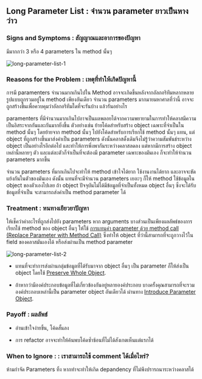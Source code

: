 ## Long Parameter List : จำนวน parameter ยาวเป็นหางว่าว
### Signs and Symptoms : สัญญาณและอาการของปัญหา 
มีมากกว่า 3 หรือ 4 parameters ใน method นั้นๆ
    
![long-parameter-list-1](https://sourcemaking.com/images/refactoring-illustrations/2x/long-parameter-list-1.png)
    
### Reasons for the Problem : เหตุที่ทำให้เกิดปัญหานี้
การมี paramenters จำนวนมากเกินไปใน Method อาจจะเกิดขึ้นหลังจากอัลกอริทึมหลากหลายรูปแบบถูกรวมอยู่ใน method เพียงอันเดียว จำนวน parameters มากมายมหาศาลที่ว่านี้ อาจจะถูกสร้างขึ้นเพื่อควบคุมว่าอัลกอริทึมใดที่จะรันบ้าง แล้วรันอย่างไร
    
paramenters ที่มีจำนวนมากเกินไปอาจเป็นผลพลอยได้จากความพยายามในการทำให้คลาสมีความเป็นอิสระจากกันและกันมากยิ่งขึ้น ตัวอย่างเช่น ย้ายโค้ดสำหรับสร้าง object เฉพาะที่จำเป็นใน method นั้นๆ โดยย้ายจาก method นั้นๆ  ไปยังโค้ดสำหรับการเรียกใช้ method นั้นๆ แทน, แต่ object ที่ถูกสร้างขึ้นมาส่งค่าเป็น parameters ดังนั้นคลาสดั้งเดิมจึงไม่รู้ว่าความสัมพันธ์ระหว่าง object เป็นอย่างไรอีกต่อไป และทำให้การพึ่งพากันระหว่างคลาสลดลง แต่หากมีการสร้าง object เหล่านี้หลายๆ ตัว และแต่ละตัวก็จำเป็นที่จะต้องมี parameter เฉพาะของมันเอง ก็จะทำให้จำนวน parameters มากขึ้น
    
จำนวน parameters ที่มากเกินไปจะทำให้ method เข้าใจได้ยาก ใช้งานงานได้ยาก และอาจจะขัดแย้งกันในตัวของมันเอง ดังนั้น แทนที่จะมีจำนวน parameters เยอะๆ ก็ให้ method ใช้ข้อมูลใน object ของตัวเองไปเลย ถ้า object ปัจจุบันไม่ได้มีข้อมูลที่จำเป็นทั้งหมด object อื่นๆ ซึ่งจะได้รับข้อมูลที่จำเป็น จะสามารถส่งค่าเป็น method parameter ได้
    
### Treatment : หนทางเยียวยาปัญหา
ให้เช็คว่าค่าอะไรที่ถูกส่งไปยัง parameters หาก arguments บางส่วนเป็นเพียงผลลัพธ์ของการเรียกใช้ method ของ object อื่นๆ ให้ใช้ [การแทนค่า parameter ด้วย method call (Replace Parameter with Method Call)](https://sourcemaking.com/refactoring/replace-parameter-with-method-call) ซึ่งทำให้ object ที่ว่านี้สามารถที่จะถูกวางไว้ใน field ของคลาสมันเองได้ หรือส่งผ่านเป็น method parameter
    
![long-parameter-list-2](https://sourcemaking.com/images/refactoring-illustrations/2x/long-parameter-list-2.png)
    
+ แทนที่จะทำการส่งผ่านกลุ่มข้อมูลที่ได้รับมาจาก object อื่นๆ เป็น parameter ก็ให้ส่งเป็น object โดยใช้ [Preserve Whole Object](https://sourcemaking.com/refactoring/preserve-whole-object).
    
+ ถ้าหากว่ามีองค์ประกอบข้อมูลที่ไม่เกี่ยวข้องกันอยู่หลายองค์ประกอบ บางครั้งคุณสามารถที่จะรวมองค์ประกอบเหล่านี้เป็น parameter object อันเดียวได้ ผ่านทาง [Introduce Parameter Object](https://sourcemaking.com/refactoring/introduce-parameter-object).
    
### Payoff : ผลลัพธ์
+ อ่านเข้าใจง่ายขึ้น, โค้ดสั้นลง
    
+ การ refactor อาจจะทำให้ค้นพบโค้ดซ้ำซ้อนที่ไม่ได้สังเกตเห็นแต่แรกได้
    
### When to Ignore : : เราสามารถใช้ comment ได้เมื่อไหร่?
ห้ามกำจัด Parameters ทิ้ง หากทำจะทำให้เกิด depandency ที่ไม่พึงปรารถนาระหว่างคลาสได้